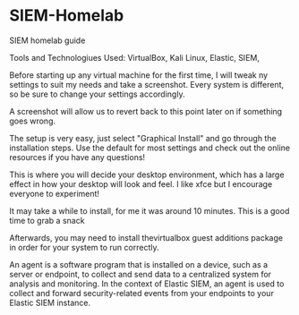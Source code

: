 # SIEM-Homelab
SIEM homelab guide

Tools and Technologiues Used: VirtualBox, Kali Linux, Elastic, SIEM, 

Before starting up any virtual machine for the first time, I will tweak ny settings to suit my needs and take a screenshot. Every system is different, so be sure to change your settings accordingly. 

A screenshot will allow us to revert back to this point later on if something goes wrong. 

The setup is very easy, just select "Graphical Install" and go through the installation steps. Use the default for most settings and check out the online resources if you have any questions! 

This is where you will decide your desktop environment, which has a large effect in how your desktop will look and feel. I like xfce but I encourage everyone to experiment!

It may take a while to install, for me it was around 10 minutes. This is a good time to grab a snack

Afterwards, you may need to install thevirtualbox guest additions package in order for your system to run correctly. 

An agent is a software program that is installed on a device, such as a server or endpoint, to collect and send data to a centralized system for analysis and monitoring. In the context of Elastic SIEM, an agent is used to collect and forward security-related events from your endpoints to your Elastic SIEM instance.
